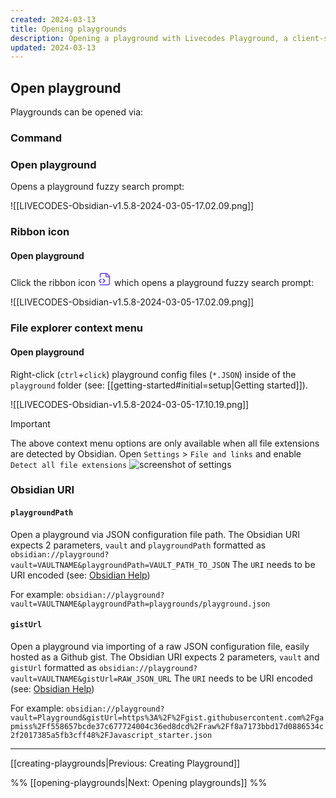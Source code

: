 ```yaml
---
created: 2024-03-13
title: Opening playgrounds
description: Opening a playground with Livecodes Playground, a client-side code editor plugin for Obsidian.md.
updated: 2024-03-13
---
```


## Open playground

Playgrounds can be opened via:

### Command

### Open playground

Opens a playground fuzzy search prompt:

![[LIVECODES-Obsidian-v1.5.8-2024-03-05-17.02.09.png]]

### Ribbon icon

#### Open playground

Click the ribbon icon <svg xmlns="http://www.w3.org/2000/svg" width="22" height="22" viewBox="0 0 24 24" fill="none" stroke="#7852ee" stroke-width="2" stroke-linecap="round" stroke-linejoin="round" class="lucide lucide-file-code-2"><path d="M4 22h14a2 2 0 0 0 2-2V7l-5-5H6a2 2 0 0 0-2 2v4"/><path d="M14 2v4a2 2 0 0 0 2 2h4"/><path d="m5 12-3 3 3 3"/><path d="m9 18 3-3-3-3"/></svg> which opens a playground fuzzy search prompt:

![[LIVECODES-Obsidian-v1.5.8-2024-03-05-17.02.09.png]]

### File explorer context menu

#### Open playground

Right-click (`ctrl`+`click`) playground config files (`*.JSON`) inside of the `playground` folder (see: [[getting-started#initial=setup|Getting started]]).

  ![[LIVECODES-Obsidian-v1.5.8-2024-03-05-17.10.19.png]]

> [!IMPORTANT]
> The above context menu options are only available when all file extensions are detected by Obsidian. Open `Settings` &gt; `File and links` and enable `Detect all file extensions` ![screenshot of settings](LIVECODES-Obsidian-v1.5.8-2024-03-05-14.34.51.png)

### Obsidian URI

#### `playgroundPath`

Open a playground via JSON configuration file path. The Obsidian URI expects 2 parameters, `vault` and `playgroundPath` formatted as `obsidian://playground?vault=VAULTNAME&playgroundPath=VAULT_PATH_TO_JSON` The `URI` needs to be URI encoded (see: [Obsidian Help](https://help.obsidian.md/Extending+Obsidian/Obsidian+URI))

For example: `obsidian://playground?vault=VAULTNAME&playgroundPath=playgrounds/playground.json`

#### `gistUrl`

Open a playground via importing of a raw JSON configuration file, easily hosted as a Github gist. The Obsidian URI expects 2 parameters, `vault` and `gistUrl` formatted as `obsidian://playground?vault=VAULTNAME&gistUrl=RAW_JSON_URL` The `URI` needs to be URI encoded (see: [Obsidian Help](https://help.obsidian.md/Extending+Obsidian/Obsidian+URI))

For example: `obsidian://playground?vault=Playground&gistUrl=https%3A%2F%2Fgist.githubusercontent.com%2Fgapmiss%2Ff558657bcde37c677724004c36ed8dcd%2Fraw%2Ff8a7173bbd17d0886534c2f2017385a5fb3cff48%2FJavascript_starter.json`


---

[[creating-playgrounds|Previous: Creating Playground]]

%% [[opening-playgrounds|Next: Opening playgrounds]] %%